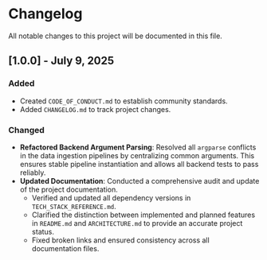 # Changelog

All notable changes to this project will be documented in this file.

## [1.0.0] - July 9, 2025

### Added
- Created `CODE_OF_CONDUCT.md` to establish community standards.
- Added `CHANGELOG.md` to track project changes.

### Changed
- **Refactored Backend Argument Parsing**: Resolved all `argparse` conflicts in the data ingestion pipelines by centralizing common arguments. This ensures stable pipeline instantiation and allows all backend tests to pass reliably.
- **Updated Documentation**: Conducted a comprehensive audit and update of the project documentation.
  - Verified and updated all dependency versions in `TECH_STACK_REFERENCE.md`.
  - Clarified the distinction between implemented and planned features in `README.md` and `ARCHITECTURE.md` to provide an accurate project status.
  - Fixed broken links and ensured consistency across all documentation files.

